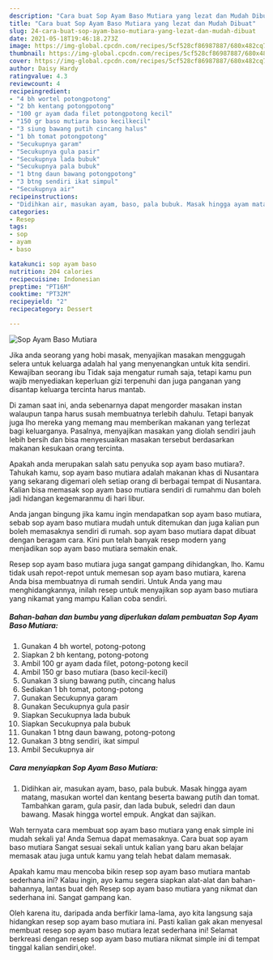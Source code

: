```yaml
---
description: "Cara buat Sop Ayam Baso Mutiara yang lezat dan Mudah Dibuat"
title: "Cara buat Sop Ayam Baso Mutiara yang lezat dan Mudah Dibuat"
slug: 24-cara-buat-sop-ayam-baso-mutiara-yang-lezat-dan-mudah-dibuat
date: 2021-05-18T19:46:18.273Z
image: https://img-global.cpcdn.com/recipes/5cf528cf86987887/680x482cq70/sop-ayam-baso-mutiara-foto-resep-utama.jpg
thumbnail: https://img-global.cpcdn.com/recipes/5cf528cf86987887/680x482cq70/sop-ayam-baso-mutiara-foto-resep-utama.jpg
cover: https://img-global.cpcdn.com/recipes/5cf528cf86987887/680x482cq70/sop-ayam-baso-mutiara-foto-resep-utama.jpg
author: Daisy Hardy
ratingvalue: 4.3
reviewcount: 4
recipeingredient:
- "4 bh wortel potongpotong"
- "2 bh kentang potongpotong"
- "100 gr ayam dada filet potongpotong kecil"
- "150 gr baso mutiara baso kecilkecil"
- "3 siung bawang putih cincang halus"
- "1 bh tomat potongpotong"
- "Secukupnya garam"
- "Secukupnya gula pasir"
- "Secukupnya lada bubuk"
- "Secukupnya pala bubuk"
- "1 btng daun bawang potongpotong"
- "3 btng sendiri ikat simpul"
- "Secukupnya air"
recipeinstructions:
- "Didihkan air, masukan ayam, baso, pala bubuk. Masak hingga ayam matang, masukan wortel dan kentang beserta bawang putih dan tomat. Tambahkan garam, gula pasir, dan lada bubuk, seledri dan daun bawang. Masak hingga wortel empuk. Angkat dan sajikan."
categories:
- Resep
tags:
- sop
- ayam
- baso

katakunci: sop ayam baso 
nutrition: 204 calories
recipecuisine: Indonesian
preptime: "PT16M"
cooktime: "PT32M"
recipeyield: "2"
recipecategory: Dessert

---
```



![Sop Ayam Baso Mutiara](https://img-global.cpcdn.com/recipes/5cf528cf86987887/680x482cq70/sop-ayam-baso-mutiara-foto-resep-utama.jpg)

Jika anda seorang yang hobi masak, menyajikan masakan menggugah selera untuk keluarga adalah hal yang menyenangkan untuk kita sendiri. Kewajiban seorang ibu Tidak saja mengatur rumah saja, tetapi kamu pun wajib menyediakan keperluan gizi terpenuhi dan juga panganan yang disantap keluarga tercinta harus mantab.

Di zaman  saat ini, anda sebenarnya dapat mengorder masakan instan walaupun tanpa harus susah membuatnya terlebih dahulu. Tetapi banyak juga lho mereka yang memang mau memberikan makanan yang terlezat bagi keluarganya. Pasalnya, menyajikan masakan yang diolah sendiri jauh lebih bersih dan bisa menyesuaikan masakan tersebut berdasarkan makanan kesukaan orang tercinta. 



Apakah anda merupakan salah satu penyuka sop ayam baso mutiara?. Tahukah kamu, sop ayam baso mutiara adalah makanan khas di Nusantara yang sekarang digemari oleh setiap orang di berbagai tempat di Nusantara. Kalian bisa memasak sop ayam baso mutiara sendiri di rumahmu dan boleh jadi hidangan kegemaranmu di hari libur.

Anda jangan bingung jika kamu ingin mendapatkan sop ayam baso mutiara, sebab sop ayam baso mutiara mudah untuk ditemukan dan juga kalian pun boleh memasaknya sendiri di rumah. sop ayam baso mutiara dapat dibuat dengan beragam cara. Kini pun telah banyak resep modern yang menjadikan sop ayam baso mutiara semakin enak.

Resep sop ayam baso mutiara juga sangat gampang dihidangkan, lho. Kamu tidak usah repot-repot untuk memesan sop ayam baso mutiara, karena Anda bisa membuatnya di rumah sendiri. Untuk Anda yang mau menghidangkannya, inilah resep untuk menyajikan sop ayam baso mutiara yang nikamat yang mampu Kalian coba sendiri.

<!--inarticleads1-->

##### Bahan-bahan dan bumbu yang diperlukan dalam pembuatan Sop Ayam Baso Mutiara:

1. Gunakan 4 bh wortel, potong-potong
1. Siapkan 2 bh kentang, potong-potong
1. Ambil 100 gr ayam dada filet, potong-potong kecil
1. Ambil 150 gr baso mutiara (baso kecil-kecil)
1. Gunakan 3 siung bawang putih, cincang halus
1. Sediakan 1 bh tomat, potong-potong
1. Gunakan Secukupnya garam
1. Gunakan Secukupnya gula pasir
1. Siapkan Secukupnya lada bubuk
1. Siapkan Secukupnya pala bubuk
1. Gunakan 1 btng daun bawang, potong-potong
1. Gunakan 3 btng sendiri, ikat simpul
1. Ambil Secukupnya air




<!--inarticleads2-->

##### Cara menyiapkan Sop Ayam Baso Mutiara:

1. Didihkan air, masukan ayam, baso, pala bubuk. Masak hingga ayam matang, masukan wortel dan kentang beserta bawang putih dan tomat. Tambahkan garam, gula pasir, dan lada bubuk, seledri dan daun bawang. Masak hingga wortel empuk. Angkat dan sajikan.




Wah ternyata cara membuat sop ayam baso mutiara yang enak simple ini mudah sekali ya! Anda Semua dapat memasaknya. Cara buat sop ayam baso mutiara Sangat sesuai sekali untuk kalian yang baru akan belajar memasak atau juga untuk kamu yang telah hebat dalam memasak.

Apakah kamu mau mencoba bikin resep sop ayam baso mutiara mantab sederhana ini? Kalau ingin, ayo kamu segera siapkan alat-alat dan bahan-bahannya, lantas buat deh Resep sop ayam baso mutiara yang nikmat dan sederhana ini. Sangat gampang kan. 

Oleh karena itu, daripada anda berfikir lama-lama, ayo kita langsung saja hidangkan resep sop ayam baso mutiara ini. Pasti kalian gak akan menyesal membuat resep sop ayam baso mutiara lezat sederhana ini! Selamat berkreasi dengan resep sop ayam baso mutiara nikmat simple ini di tempat tinggal kalian sendiri,oke!.

